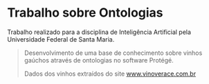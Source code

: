 # Trabalho sobre Ontologias 

Trabalho realizado para a disciplina de Inteligência Artificial pela Universidade Federal de Santa Maria.

>Desenvolvimento de uma base de conhecimento sobre vinhos gaúchos através de ontologias no software Protégé.
>
>Dados dos vinhos extraídos do site www.vinoverace.com.br
